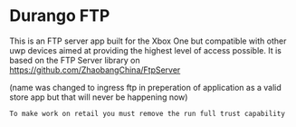 # Durango FTP

This is an FTP server app built for the Xbox One but compatible with other uwp devices aimed at providing the highest level of access possible.
It is based on the FTP Server library on https://github.com/ZhaobangChina/FtpServer

(name was changed to ingress ftp in preperation of application as a valid store app but that will never be happening now)

`To make work on retail you must remove the run full trust capability`
